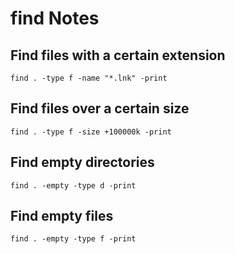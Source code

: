# find Notes

## Find files with a certain extension

    find . -type f -name "*.lnk" -print

## Find files over a certain size

    find . -type f -size +100000k -print

## Find empty directories

    find . -empty -type d -print

## Find empty files

    find . -empty -type f -print
